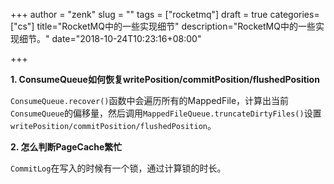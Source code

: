+++
author = "zenk"
slug = ""
tags = ["rocketmq"]
draft = true
categories=["cs"]
title="RocketMQ中的一些实现细节"
description="RocketMQ中的一些实现细节。"
date="2018-10-24T10:23:16+08:00"

+++

**1. ConsumeQueue如何恢复writePosition/commitPosition/flushedPosition**

`ConsumeQueue.recover()`函数中会遍历所有的MappedFile，计算出当前`ConsumeQueue`的偏移量，然后调用`MappedFileQueue.truncateDirtyFiles()`设置`writePosition/commitPosition/flushedPosition`。

**2. 怎么判断PageCache繁忙**

`CommitLog`在写入的时候有一个锁，通过计算锁的时长。